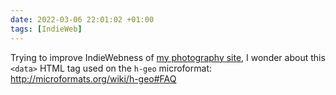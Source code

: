 ```yaml
---
date: 2022-03-06 22:01:02 +01:00
tags: [IndieWeb]
---
```


Trying to improve IndieWebness of [my photography site](https://nicolas-hoizey.photo), I wonder about this `<data>` HTML tag used on the `h-geo` microformat: http://microformats.org/wiki/h-geo#FAQ
